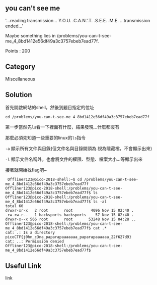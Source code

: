 ## you can't see me
'...reading transmission... Y.O.U. .C.A.N.'.T. .S.E.E. .M.E. ...transmission ended...' 

Maybe something lies in /problems/you-can-t-see-me_4_8bd1412e56df49a3c3757ebeb7ead77f.

Points : 200

## Category
Miscellaneous

## Solution
首先開啟網站的shell，然後到題目指定的位址

`cd /problems/you-can-t-see-me_4_8bd1412e56df49a3c3757ebeb7ead77f`

第一步當然先`ls`看一下裡面有什麼，結果發現...什麼都沒有

那麼必須先知道一些重要的linux的`ls`指令

`-a` 顯示所有文件與目錄(但文件名與目錄開頭為.視為隱藏檔，不會顯示出來)

`-l` 顯示文件名稱外，也會將文件的權限、型態、檔案大小...等顯示出來

接著就開始找flag吧~

```shell
 Offliner123@pico-2018-shell:~$ cd /problems/you-can-t-see-me_4_8bd1412e56df49a3c3757ebeb7ead77f                            
Offliner123@pico-2018-shell:/problems/you-can-t-see-me_4_8bd1412e56df49a3c3757ebeb7ead77f$ ls                              
Offliner123@pico-2018-shell:/problems/you-can-t-see-me_4_8bd1412e56df49a3c3757ebeb7ead77f$ ls -al                          
total 60                                                                                                                   
drwxr-xr-x   2 root       root        4096 Nov 15 02:40 .
-rw-rw-r--   1 hacksports hacksports    57 Nov 15 02:40 .                                                                  
drwxr-x--x 566 root       root       53248 Nov 15 04:28 ..
Offliner123@pico-2018-shell:/problems/you-can-t-see-me_4_8bd1412e56df49a3c3757ebeb7ead77f$ cat .*                          
cat: .: Is a directory                                                                                                     
picoCTF{j0hn_c3na_paparapaaaaaaa_paparapaaaaaa_22f627d9}                                                                   
cat: ..: Permission denied                                                                                                 
Offliner123@pico-2018-shell:/problems/you-can-t-see-me_4_8bd1412e56df49a3c3757ebeb7ead77f$   
```

## Useful Link
link
